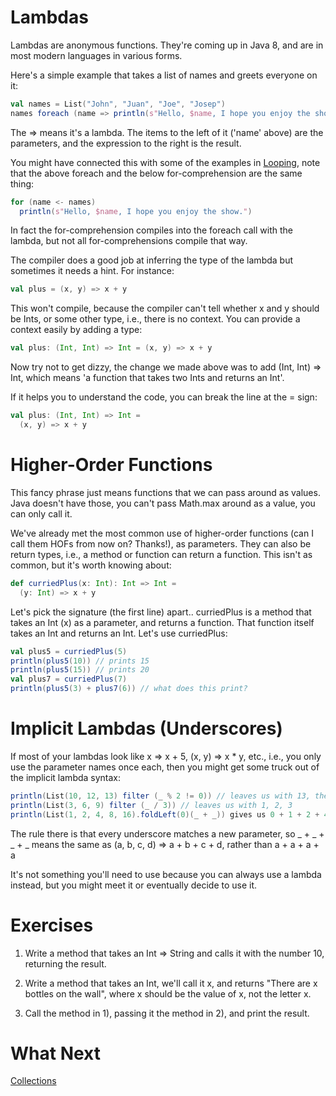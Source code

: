 Lambdas
=======

Lambdas are anonymous functions.  They're coming up in Java 8, and are in most modern languages in various forms.

Here's a simple example that takes a list of names and greets everyone on it:

```scala
val names = List("John", "Juan", "Joe", "Josep")
names foreach (name => println(s"Hello, $name, I hope you enjoy the show."))
```

The => means it's a lambda.  The items to the left of it ('name' above) are the parameters, and the expression to the right is the result.

You might have connected this with some of the examples in [Looping](Looping.md), note that the above foreach and the below for-comprehension are the same thing:

```scala
for (name <- names)
  println(s"Hello, $name, I hope you enjoy the show.")
```

In fact the for-comprehension compiles into the foreach call with the lambda, but not all for-comprehensions compile that way.

The compiler does a good job at inferring the type of the lambda but sometimes it needs a hint.  For instance:

```scala
val plus = (x, y) => x + y
```

This won't compile, because the compiler can't tell whether x and y should be Ints, or some other type, i.e., there is no context.  You can provide a context easily by adding a type:

```scala
val plus: (Int, Int) => Int = (x, y) => x + y
```

Now try not to get dizzy, the change we made above was to add (Int, Int) => Int, which means 'a function that takes two Ints and returns an Int'.

If it helps you to understand the code, you can break the line at the = sign:

```scala
val plus: (Int, Int) => Int =
  (x, y) => x + y
```

Higher-Order Functions
======================

This fancy phrase just means functions that we can pass around as values.  Java doesn't have those, you can't pass Math.max around as a value, you can only call it.

We've already met the most common use of higher-order functions (can I call them HOFs from now on?  Thanks!), as parameters.  They can also be return types, i.e., a method or function can return a function.  This isn't as common, but it's worth knowing about:

```scala
def curriedPlus(x: Int): Int => Int =
  (y: Int) => x + y
```

Let's pick the signature (the first line) apart.. curriedPlus is a method that takes an Int (x) as a parameter, and returns a function.  That function itself takes an Int and returns an Int.  Let's use curriedPlus:

```scala
val plus5 = curriedPlus(5)
println(plus5(10)) // prints 15
println(plus5(15)) // prints 20
val plus7 = curriedPlus(7)
println(plus5(3) + plus7(6)) // what does this print?
```

Implicit Lambdas (Underscores)
==============================

If most of your lambdas look like x => x + 5, (x, y) => x * y, etc., i.e., you only use the parameter names once each, then you might get some truck out of the implicit lambda syntax:

```scala
println(List(10, 12, 13) filter (_ % 2 != 0)) // leaves us with 13, the only odd number
println(List(3, 6, 9) filter (_ / 3)) // leaves us with 1, 2, 3
println(List(1, 2, 4, 8, 16).foldLeft(0)(_ + _)) gives us 0 + 1 + 2 + 4 + 8 + 16, i.e., 31.
```

The rule there is that every underscore matches a new parameter, so _ + _ + _ + _ means the same as (a, b, c, d) => a + b + c + d, rather than a + a + a + a

It's not something you'll need to use because you can always use a lambda instead, but you might meet it or eventually decide to use it.

Exercises
=========

1. Write a method that takes an Int => String and calls it with the number 10, returning the result.

2. Write a method that takes an Int, we'll call it x, and returns "There are x bottles on the wall", where x should be the value of x, not the letter x.

3. Call the method in 1), passing it the method in 2), and print the result.

What Next
=========

[Collections](Collections.md)
